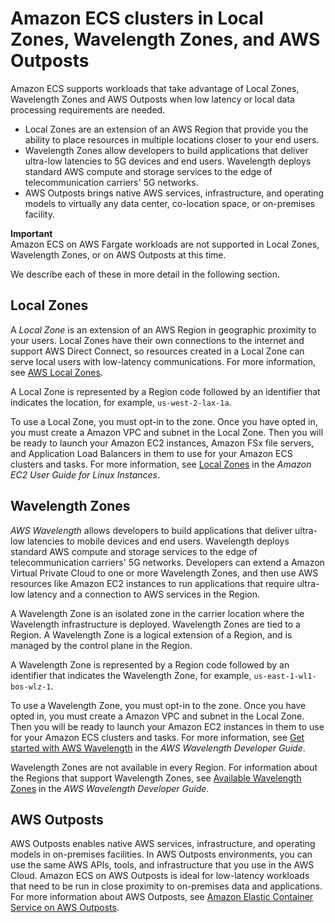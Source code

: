 # Amazon ECS clusters in Local Zones, Wavelength Zones, and AWS Outposts<a name="cluster-regions-zones"></a>

Amazon ECS supports workloads that take advantage of Local Zones, Wavelength Zones and AWS Outposts when low latency or local data processing requirements are needed\.
+ Local Zones are an extension of an AWS Region that provide you the ability to place resources in multiple locations closer to your end users\.
+ Wavelength Zones allow developers to build applications that deliver ultra\-low latencies to 5G devices and end users\. Wavelength deploys standard AWS compute and storage services to the edge of telecommunication carriers' 5G networks\.
+ AWS Outposts brings native AWS services, infrastructure, and operating models to virtually any data center, co\-location space, or on\-premises facility\.

**Important**  
Amazon ECS on AWS Fargate workloads are not supported in Local Zones, Wavelength Zones, or on AWS Outposts at this time\.

We describe each of these in more detail in the following section\.

## Local Zones<a name="clusters-local-zones"></a>

A *Local Zone* is an extension of an AWS Region in geographic proximity to your users\. Local Zones have their own connections to the internet and support AWS Direct Connect, so resources created in a Local Zone can serve local users with low\-latency communications\. For more information, see [AWS Local Zones](https://aws.amazon.com/about-aws/global-infrastructure/localzones/)\.

A Local Zone is represented by a Region code followed by an identifier that indicates the location, for example, `us-west-2-lax-1a`\.

To use a Local Zone, you must opt\-in to the zone\. Once you have opted in, you must create a Amazon VPC and subnet in the Local Zone\. Then you will be ready to launch your Amazon EC2 instances, Amazon FSx file servers, and Application Load Balancers in them to use for your Amazon ECS clusters and tasks\. For more information, see [Local Zones](https://docs.aws.amazon.com/AWSEC2/latest/UserGuide/using-regions-availability-zones.html#concepts-local-zones) in the *Amazon EC2 User Guide for Linux Instances*\.

## Wavelength Zones<a name="clusters-wavelength-zones"></a>

*AWS Wavelength* allows developers to build applications that deliver ultra\-low latencies to mobile devices and end users\. Wavelength deploys standard AWS compute and storage services to the edge of telecommunication carriers' 5G networks\. Developers can extend a Amazon Virtual Private Cloud to one or more Wavelength Zones, and then use AWS resources like Amazon EC2 instances to run applications that require ultra\-low latency and a connection to AWS services in the Region\.

A Wavelength Zone is an isolated zone in the carrier location where the Wavelength infrastructure is deployed\. Wavelength Zones are tied to a Region\. A Wavelength Zone is a logical extension of a Region, and is managed by the control plane in the Region\.

A Wavelength Zone is represented by a Region code followed by an identifier that indicates the Wavelength Zone, for example, `us-east-1-wl1-bos-wlz-1`\.

To use a Wavelength Zone, you must opt\-in to the zone\. Once you have opted in, you must create a Amazon VPC and subnet in the Local Zone\. Then you will be ready to launch your Amazon EC2 instances in them to use for your Amazon ECS clusters and tasks\. For more information, see [Get started with AWS Wavelength](https://docs.aws.amazon.com/wavelength/latest/developerguide/get-started-wavelength.html) in the *AWS Wavelength Developer Guide*\.

Wavelength Zones are not available in every Region\. For information about the Regions that support Wavelength Zones, see [Available Wavelength Zones](https://docs.aws.amazon.com/wavelength/latest/developerguide/wavelength-quotas.html) in the *AWS Wavelength Developer Guide*\.

## AWS Outposts<a name="clusters-outposts"></a>

AWS Outposts enables native AWS services, infrastructure, and operating models in on\-premises facilities\. In AWS Outposts environments, you can use the same AWS APIs, tools, and infrastructure that you use in the AWS Cloud\. Amazon ECS on AWS Outposts is ideal for low\-latency workloads that need to be run in close proximity to on\-premises data and applications\. For more information about AWS Outposts, see [Amazon Elastic Container Service on AWS Outposts](ecs-on-outposts.md)\.